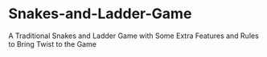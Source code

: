 # Snakes-and-Ladder-Game
A Traditional Snakes and Ladder Game with Some Extra Features and Rules to Bring Twist to the Game
